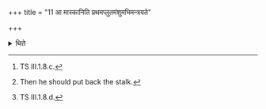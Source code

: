 +++
title = "11 आ मास्कानिति प्रथमप्लुतमंशुमभिमन्त्रयते"

+++

<details><summary>थिते</summary>

11. With ā mā skān...[^1] he addresses the stalk which has fallen out first (at the time of pressing)[^2] With drapsaścaskanda[^3] he addresses the drops (of the Soma juice which fall out).   

[^1]: TS III.1.8.c.  

[^2]: Then he should put back the stalk.  

[^3]: TS III.1.8.d.   
</details>
